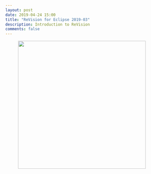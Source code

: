 ```yaml
---
layout: post
date: 2019-04-24 15:00
title: "ReVision for Eclipse 2019-03"
description: Introduction to ReVision
comments: false
---
```


<figure class="aligncenter">
	<a href="assets/img/2019-04-24-2019-03-release.png" target="_blank">
	<img style="width: 400px" src="assets/img/22019-04-24-2019-03-release.png"/></a>
</figure>
